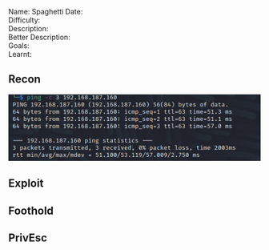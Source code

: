 
Name: Spaghetti
Date:  
Difficulty:  
Description:  
Better Description:  
Goals:  
Learnt:

## Recon

![ping](OS-ProvingGrounds/Spaghetti/Screenshots/ping.png)
	
## Exploit

## Foothold

## PrivEsc

      

